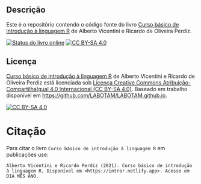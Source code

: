 ## Descrição

Este é o repositório contendo o código fonte do livro [Curso básico de
introdução à linguagem R](https://intror.netlify.app) de Alberto
Vicentini e Ricardo de Oliveira Perdiz.

<!-- badges: start -->

[![Status do livro
online](https://github.com/LABOTAM/LABOTAM.github.io/workflows/renderbook/badge.svg)](https://github.com/LABOTAM/LABOTAM.github.io/actions)
[![CC BY-SA
4.0](https://img.shields.io/badge/License-CC%20BY--SA%204.0-lightgrey.svg)](http://creativecommons.org/licenses/by-sa/4.0/)
<!-- badges: end -->

## Licença

[Curso básico de introdução à linguagem R](https://intror.netlify.app)
de Alberto Vicentini e Ricardo de Oliveira Perdiz está licenciada sob
[Licença Creative Commons Atribuição-CompartilhaIgual 4.0 Internacional
(CC BY-SA 4.0)](http://creativecommons.org/licenses/by-sa/4.0/). Baseado
em trabalho disponível em
<https://github.com/LABOTAM/LABOTAM.github.io>.

[![CC BY-SA
4.0](https://i.creativecommons.org/l/by-sa/4.0/88x31.png)](http://creativecommons.org/licenses/by-sa/4.0/)

# Citação

Para citar o livro `Curso básico de introdução à linguagem R` em
publicações use:

    Alberto Vicentini e Ricardo Perdiz (2021). Curso básico de introdução à linguagem R. Disponível em <https://intror.netlify.app>. Acesso em DIA MÊS ANO.
